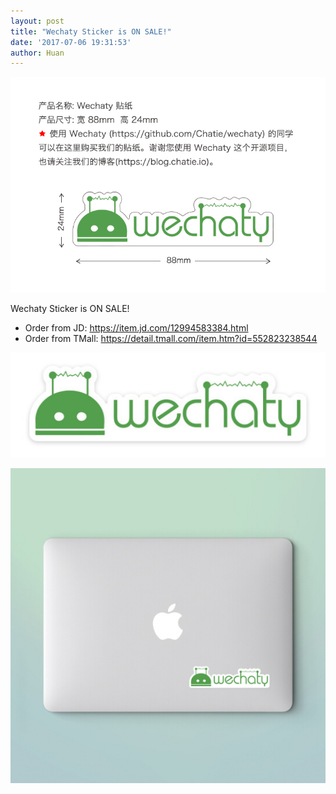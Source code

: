 ```yaml
---
layout: post
title: "Wechaty Sticker is ON SALE!"
date: '2017-07-06 19:31:53'
author: Huan
---
```


![Wechaty Sticker][wechaty-sticker-poster]

Wechaty Sticker is ON SALE!

* Order from JD: <https://item.jd.com/12994583384.html>
* Order from TMall: <https://detail.tmall.com/item.htm?id=552823238544>

<!--more-->

![Wechaty Sticker][wechaty-sticker]

![Wechaty Sticker on Mac][wechaty-sticker-mac]


[wechaty-sticker]: /download/2017/wechaty-sticker.jpg
[wechaty-sticker-mac]: /download/2017/wechaty-sticker-mac.jpg
[wechaty-sticker-poster]: /download/2017/wechaty-sticker-poster.jpg
